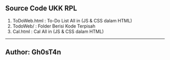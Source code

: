 ## Source Code UKK RPL

1. ToDoWeb.html : To-Do List All in (JS & CSS dalam HTML)
2. TodoWeb/ : Folder Berisi Kode Terpisah
3. Cal.html : Cal All in (JS & CSS dalam HTML)

---
__Author: Gh0sT4n__
--
